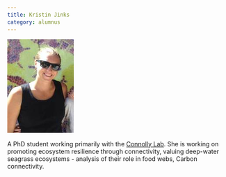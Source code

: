 ```yaml
---
title: Kristin Jinks
category: alumnus
---
```


![](/people/images/Kristin-Jinks.jpg)

A PhD student working primarily with the [Connolly Lab](http://www.rodconnolly.com/team.html). She is working on promoting ecosystem resilience through connectivity, valuing deep-water seagrass ecosystems - analysis of their role in food webs, Carbon connectivity.
